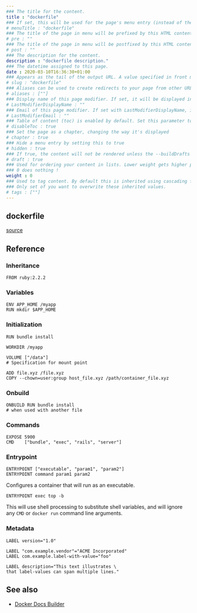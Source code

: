 ```yaml
---
### The title for the content.
title : "dockerfile"
### If set, this will be used for the page's menu entry (instead of the `title` attribute)
# menuTitle : "dockerfile"
### The title of the page in menu will be prefixed by this HTML content
# pre : ""
### The title of the page in menu will be postfixed by this HTML content
# post : ""
### The description for the content.
description : "dockerfile description."
### The datetime assigned to this page.
date : 2020-03-10T16:36:30+01:00
### Appears as the tail of the output URL. A value specified in front matter will override the segment of the URL based on the filename.
# slug : "dockerfile"
### Aliases can be used to create redirects to your page from other URLs.
# aliases : [""]
### Display name of this page modifier. If set, it will be displayed in the footer.
# LastModifierDisplayName : ""
### Email of this page modifier. If set with LastModifierDisplayName, it will be displayed in the footer
# LastModifierEmail : ""
### Table of content (toc) is enabled by default. Set this parameter to true to disable it.
# disableToc : true
### Set the page as a chapter, changing the way it's displayed
# chapter : true
### Hide a menu entry by setting this to true
# hidden : true
### If true, the content will not be rendered unless the --buildDrafts flag is passed to the hugo command.
# draft : true
### Used for ordering your content in lists. Lower weight gets higher precedence. So content with lower weight will come first.
### 0 does nothing !
weight : 0
### Used to tag content. By default this is inherited using cascading from _index.md files
### Only set of you want to overwrite these inherited values.
# tags : [""]
---
```


## dockerfile


[source](https://devhints.io/dockerfile)

## Reference

### Inheritance

```text
FROM ruby:2.2.2
```

### Variables

```text
ENV APP_HOME /myapp
RUN mkdir $APP_HOME
```

### Initialization

```text
RUN bundle install
```

```text
WORKDIR /myapp
```

```text
VOLUME ["/data"]
# Specification for mount point
```

```text
ADD file.xyz /file.xyz
COPY --chown=user:group host_file.xyz /path/container_file.xyz
```

### Onbuild

```text
ONBUILD RUN bundle install
# when used with another file
```

### Commands

```text
EXPOSE 5900
CMD    ["bundle", "exec", "rails", "server"]
```

### Entrypoint

```text
ENTRYPOINT ["executable", "param1", "param2"]
ENTRYPOINT command param1 param2
```

Configures a container that will run as an executable.

```text
ENTRYPOINT exec top -b
```

This will use shell processing to substitute shell variables, and will ignore any `CMD` or `docker run` command line arguments.

### Metadata

```text
LABEL version="1.0"
```

```text
LABEL "com.example.vendor"="ACME Incorporated"
LABEL com.example.label-with-value="foo"
```

```text
LABEL description="This text illustrates \
that label-values can span multiple lines."
```

## See also

* [Docker Docs Builder](https://docs.docker.com/engine/reference/builder)
